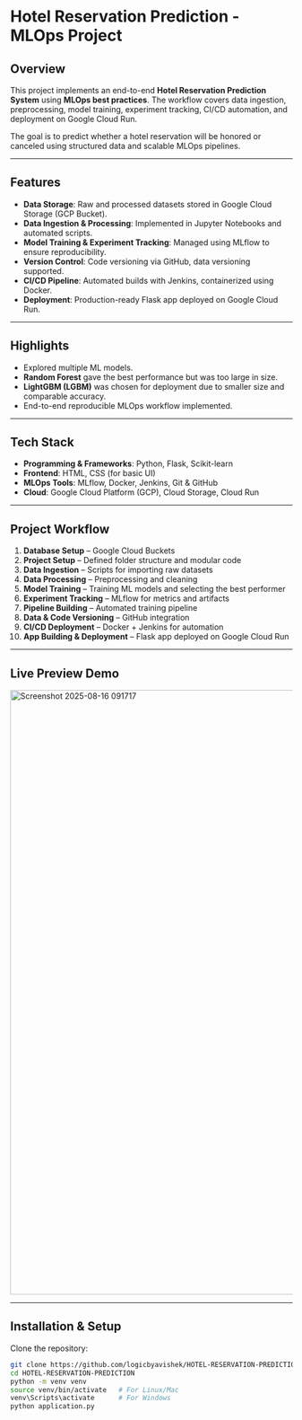 # Hotel Reservation Prediction - MLOps Project  

## Overview  
This project implements an end-to-end **Hotel Reservation Prediction System** using **MLOps best practices**. The workflow covers data ingestion, preprocessing, model training, experiment tracking, CI/CD automation, and deployment on Google Cloud Run.  

The goal is to predict whether a hotel reservation will be honored or canceled using structured data and scalable MLOps pipelines.  

---

## Features  
- **Data Storage**: Raw and processed datasets stored in Google Cloud Storage (GCP Bucket).  
- **Data Ingestion & Processing**: Implemented in Jupyter Notebooks and automated scripts.  
- **Model Training & Experiment Tracking**: Managed using MLflow to ensure reproducibility.  
- **Version Control**: Code versioning via GitHub, data versioning supported.  
- **CI/CD Pipeline**: Automated builds with Jenkins, containerized using Docker.  
- **Deployment**: Production-ready Flask app deployed on Google Cloud Run.  

---

## Highlights  
- Explored multiple ML models.  
- **Random Forest** gave the best performance but was too large in size.  
- **LightGBM (LGBM)** was chosen for deployment due to smaller size and comparable accuracy.  
- End-to-end reproducible MLOps workflow implemented.  

---

## Tech Stack  
- **Programming & Frameworks**: Python, Flask, Scikit-learn  
- **Frontend**: HTML, CSS (for basic UI)  
- **MLOps Tools**: MLflow, Docker, Jenkins, Git & GitHub  
- **Cloud**: Google Cloud Platform (GCP), Cloud Storage, Cloud Run  

---

## Project Workflow  
1. **Database Setup** – Google Cloud Buckets  
2. **Project Setup** – Defined folder structure and modular code  
3. **Data Ingestion** – Scripts for importing raw datasets  
4. **Data Processing** – Preprocessing and cleaning  
5. **Model Training** – Training ML models and selecting the best performer  
6. **Experiment Tracking** – MLflow for metrics and artifacts  
7. **Pipeline Building** – Automated training pipeline  
8. **Data & Code Versioning** – GitHub integration  
9. **CI/CD Deployment** – Docker + Jenkins for automation  
10. **App Building & Deployment** – Flask app deployed on Google Cloud Run  

---
## Live Preview Demo

<img width="1919" height="1077" alt="Screenshot 2025-08-16 091717" src="https://github.com/user-attachments/assets/9df48669-7bf1-405f-8c20-ab44b5231aab" />


---

## Installation & Setup  

Clone the repository:  
```bash
git clone https://github.com/logicbyavishek/HOTEL-RESERVATION-PREDICTION.git
cd HOTEL-RESERVATION-PREDICTION
python -m venv venv
source venv/bin/activate   # For Linux/Mac
venv\Scripts\activate      # For Windows
python application.py


